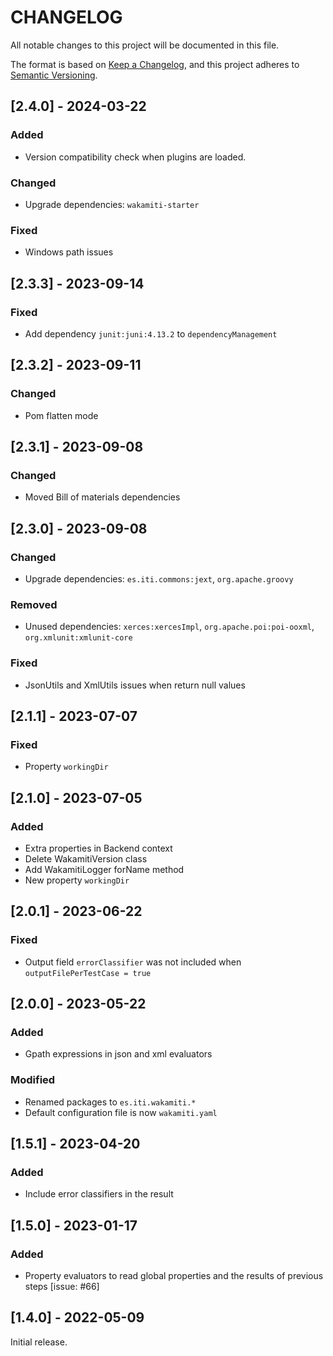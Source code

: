 # CHANGELOG

All notable changes to this project will be documented in this file.

The format is based on [Keep a Changelog](https://keepachangelog.com/en/1.0.0/),
and this project adheres to [Semantic Versioning](https://semver.org/spec/v2.0.0.html).


## [2.4.0] - 2024-03-22

### Added
- Version compatibility check when plugins are loaded.

### Changed
- Upgrade dependencies: `wakamiti-starter`

### Fixed
- Windows path issues


## [2.3.3] - 2023-09-14

### Fixed
- Add dependency `junit:juni:4.13.2` to `dependencyManagement`


## [2.3.2] - 2023-09-11

### Changed
- Pom flatten mode


## [2.3.1] - 2023-09-08

### Changed
- Moved Bill of materials dependencies


## [2.3.0] - 2023-09-08

### Changed
- Upgrade dependencies: `es.iti.commons:jext`, `org.apache.groovy`

### Removed
- Unused dependencies: `xerces:xercesImpl`, `org.apache.poi:poi-ooxml`, `org.xmlunit:xmlunit-core`

### Fixed
- JsonUtils and XmlUtils issues when return null values


## [2.1.1] - 2023-07-07

### Fixed
- Property `workingDir`


## [2.1.0] - 2023-07-05

### Added
- Extra properties in Backend context
- Delete WakamitiVersion class
- Add WakamitiLogger forName method
- New property `workingDir`


## [2.0.1] - 2023-06-22

### Fixed
- Output field `errorClassifier` was not included when `outputFilePerTestCase = true`


## [2.0.0] - 2023-05-22

### Added
- Gpath expressions in json and xml evaluators

### Modified
- Renamed packages to ```es.iti.wakamiti.*```
- Default configuration file is now ```wakamiti.yaml```


## [1.5.1] - 2023-04-20

### Added
- Include error classifiers in the result


## [1.5.0] - 2023-01-17

### Added
- Property evaluators to read global properties and the results of previous steps [issue: #66]


## [1.4.0] - 2022-05-09

Initial release.  
